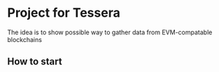 # Project for Tessera

The idea is to show possible way to gather data from EVM-compatable blockchains

## How to start
